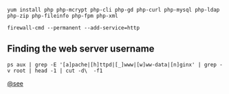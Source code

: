 



```
yum install php php-mcrypt php-cli php-gd php-curl php-mysql php-ldap php-zip php-fileinfo php-fpm php-xml
```



```
firewall-cmd --permanent --add-service=http
```



## Finding the web server username

```
ps aux | grep -E '[a]pache|[h]ttpd|[_]www|[w]ww-data|[n]ginx' | grep -v root | head -1 | cut -d\  -f1
```















[@see](https://www.tecmint.com/install-php-7-in-centos-7/)